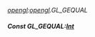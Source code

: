 _[opengl](../../modules/opengl/opengl-module.md):[opengl](../../modules/opengl/opengl-module.md).GL\_GEQUAL_
##### Const GL\_GEQUAL:[Int](../../modules/wonkey/wonkey-types-int.md)
